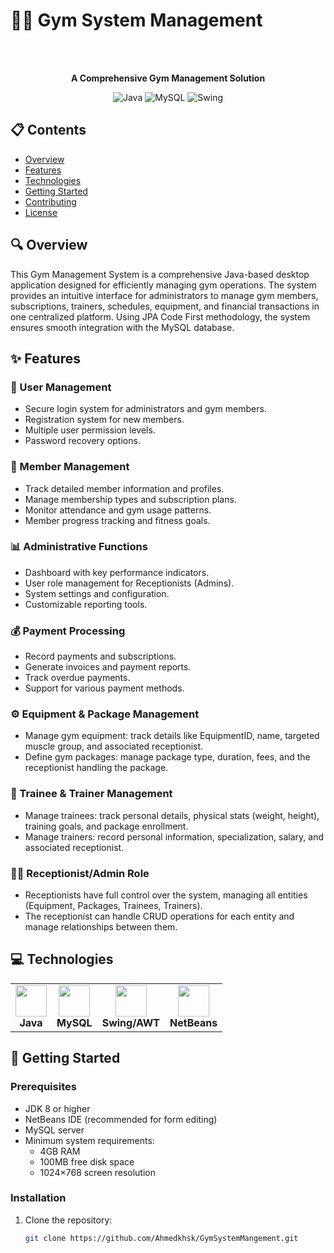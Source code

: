 # 🏋️‍♂️ Gym System Management

<div align="center">
  <br><br>
  <p><strong>A Comprehensive Gym Management Solution</strong></p>
  
  ![Java](https://img.shields.io/badge/Java-ED8B00?style=for-the-badge&logo=java&logoColor=white)
  ![MySQL](https://img.shields.io/badge/MySQL-4479A1?style=for-the-badge&logo=mysql&logoColor=white)
  ![Swing](https://img.shields.io/badge/Swing-007396?style=for-the-badge&logo=java&logoColor=white)
</div>

## 📋 Contents

- [Overview](#-overview)
- [Features](#-features)
- [Technologies](#-technologies)
- [Getting Started](#-getting-started)
- [Contributing](#-contributing)
- [License](#-license)

## 🔍 Overview

This Gym Management System is a comprehensive Java-based desktop application designed for efficiently managing gym operations. The system provides an intuitive interface for administrators to manage gym members, subscriptions, trainers, schedules, equipment, and financial transactions in one centralized platform. Using JPA Code First methodology, the system ensures smooth integration with the MySQL database.

## ✨ Features

### 🔐 User Management
- Secure login system for administrators and gym members.
- Registration system for new members.
- Multiple user permission levels.
- Password recovery options.

### 👥 Member Management
- Track detailed member information and profiles.
- Manage membership types and subscription plans.
- Monitor attendance and gym usage patterns.
- Member progress tracking and fitness goals.

### 📊 Administrative Functions
- Dashboard with key performance indicators.
- User role management for Receptionists (Admins).
- System settings and configuration.
- Customizable reporting tools.

### 💰 Payment Processing
- Record payments and subscriptions.
- Generate invoices and payment reports.
- Track overdue payments.
- Support for various payment methods.

### ⚙️ Equipment & Package Management
- Manage gym equipment: track details like EquipmentID, name, targeted muscle group, and associated receptionist.
- Define gym packages: manage package type, duration, fees, and the receptionist handling the package.

### 💪 Trainee & Trainer Management
- Manage trainees: track personal details, physical stats (weight, height), training goals, and package enrollment.
- Manage trainers: record personal information, specialization, salary, and associated receptionist.

### 🧑‍💼 Receptionist/Admin Role
- Receptionists have full control over the system, managing all entities (Equipment, Packages, Trainees, Trainers).
- The receptionist can handle CRUD operations for each entity and manage relationships between them.

## 💻 Technologies

<table>
  <tr>
    <td align="center"><img src="https://cdn-icons-png.flaticon.com/512/226/226777.png" width="50"/><br><b>Java</b></td>
    <td align="center"><img src="https://www.svgrepo.com/show/303251/mysql-logo.svg" width="50"/><br><b>MySQL</b></td>
    <td align="center"><img src="https://cdn-icons-png.flaticon.com/512/226/226777.png" width="50"/><br><b>Swing/AWT</b></td>
    <td align="center"><img src="https://upload.wikimedia.org/wikipedia/commons/thumb/9/98/Apache_NetBeans_Logo.svg/1200px-Apache_NetBeans_Logo.svg.png" width="50"/><br><b>NetBeans</b></td>
  </tr>
</table>

## 🚀 Getting Started

### Prerequisites

- JDK 8 or higher
- NetBeans IDE (recommended for form editing)
- MySQL server
- Minimum system requirements:
  - 4GB RAM
  - 100MB free disk space
  - 1024×768 screen resolution

### Installation

1. Clone the repository:
   ```bash
   git clone https://github.com/Ahmedkhsk/GymSystemMangement.git
